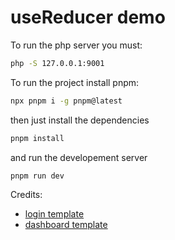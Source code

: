 # useReducer demo

To run the php server you must:

```bash
php -S 127.0.0.1:9001
```

To run the project install pnpm:

```bash
npx pnpm i -g pnpm@latest
```

then just install the dependencies

```bash
pnpm install
```

and run the developement server

```bash
pnpm run dev
```

Credits:

- [login template](https://codepen.io/frytyler/pen/nJYVEO)
- [dashboard template](https://codepen.io/knyttneve/pen/NWRWQeB)
